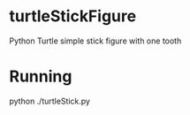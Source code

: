 # turtleStickFigure
Python Turtle simple stick figure with one tooth

# Running

python ./turtleStick.py

